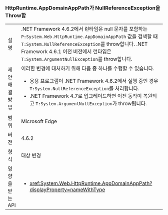 ### <a name="httpruntimeappdomainapppath-throws-a-nullreferenceexception"></a>HttpRuntime.AppDomainAppPath가 NullReferenceException을 Throw함

|   |   |
|---|---|
|설명|.NET Framework 4.6.2에서 런타임은 null 문자를 포함하는 <code>P:System.Web.HttpRuntime.AppDomainAppPath</code> 값을 검색할 때 <code>T:System.NullReferenceException</code>를 throw합니다. .NET Framework 4.6.1 이전 버전에서 런타임은 <code>T:System.ArgumentNullException</code>를 throw합니다.|
|제안 해결 방법|이러한 변경에 대처하기 위해 다음 중 하나를 수행할 수 있습니다.<ul><li>응용 프로그램이 .NET Framework 4.6.2에서 실행 중인 경우 <code>T:System.NullReferenceException</code>를 처리합니다.</li><li>.NET Framework 4.7로 업그레이드하면 이전 동작이 복원되고 <code>T:System.ArgumentNullException</code>가 throw됩니다.</li></ul>|
|범위|Microsoft Edge|
|버전|4.6.2|
|형식|대상 변경|
|영향을 받는 API|<ul><li><xref:System.Web.HttpRuntime.AppDomainAppPath?displayProperty=nameWithType></li></ul>|

